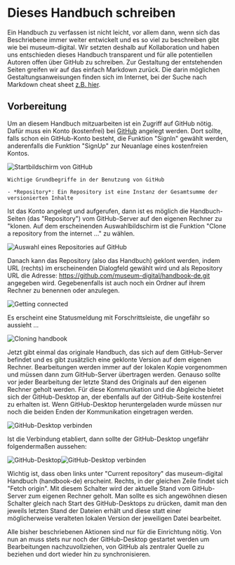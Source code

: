 # Dieses Handbuch schreiben

Ein Handbuch zu verfassen ist nicht leicht, vor allem dann, wenn sich das Beschriebene immer weiter entwickelt und es so viel zu beschreiben gibt wie bei museum-digital. Wir setzten deshalb auf Kollaboration und haben uns entschieden dieses Handbuch transparent und für alle potentiellen Autoren offen über GitHub zu schreiben. Zur Gestaltung der entstehenden Seiten greifen wir auf das einfach Markdown zurück. Die darin möglichen Gestaltungsanweisungen finden sich im Internet, bei der Suche nach Markdown cheat sheet [z.B. hier](https://www.collectiveray.com/de/Markdown-Spickzettel).

## Vorbereitung

Um an diesem Handbuch mitzuarbeiten ist ein Zugriff auf GitHub nötig. Dafür muss ein Konto (kostenfrei) bei [GitHub](https://github.com) angelegt werden. Dort sollte, falls schon ein GitHub-Konto besteht, die Funktion "SignIn" gewählt werden, anderenfalls die Funktion "SignUp" zur Neuanlage eines kostenfreien Kontos.

![Startbildschirm von GitHub](../assets/misc/github_start.avif)

```admonish info
Wichtige Grundbegriffe in der Benutzung von GitHub

- *Repository*: Ein Repository ist eine Instanz der Gesamtsumme der versionierten Inhalte
```

Ist das Konto angelegt und aufgerufen, dann ist es möglich die Handbuch-Seiten (das "Repository") vom GitHub-Server auf den eigenen Rechner zu "klonen. Auf dem erscheinenden Auswahlbildschirm ist die Funktion "Clone a repository from the internet ..." zu wählen.

![Auswahl eines Repositories auf GitHub](../assets/misc/letsgetstarted.avif)

Danach kann das Repository (also das Handbuch) geklont werden, indem URL (rechts) im erscheinenden Dialogfeld gewählt wird und als Repository URL die Adresse: https://github.com/museum-digital/handbook-de.git angegeben wird. Gegebenenfalls ist auch noch ein Ordner auf ihrem Rechner zu benennen oder anzulegen.

![Getting connected](../assets/misc/was_klonen.avif)

Es erscheint eine Statusmeldung mit Forschrittsleiste, die ungefähr so aussieht ...

![Cloning handbook](../assets/misc/klonen.avif)

Jetzt gibt einmal das originale Handbuch, das sich auf dem GitHub-Server befindet und es gibt zusätzlich eine geklonte Version auf dem eigenen Rechner. Bearbeitungen werden immer auf der lokalen Kopie vorgenommen und müssen dann zum GitHub-Server übertragen werden. Genauso sollte vor jeder Bearbeitung der letzte Stand des Originals auf den eigenen Rechner geholt werden. Für diese Kommunikation und die Abgleiche bietet sich der GitHub-Desktop an, der ebenfalls auf der GitHub-Seite kostenfrei zu erhalten ist. Wenn GitHub-Desktop heruntergeladen wurde müssen nur noch die beiden Enden der Kommunikation eingetragen werden.

![GitHub-Desktop verbinden](../assets/misc/authorizedesktop.avif)

Ist die Verbindung etabliert, dann sollte der GitHub-Desktop ungefähr folgendermaßen aussehen:

![GitHub-Desktop](../assets/misc/desktop_main.avif)![GitHub-Desktop verbinden](../assets/misc/authorizedesktop.avif)

Wichtig ist, dass oben links unter "Current repository" das museum-digital Handbuch (handbook-de) erscheint. Rechts, in der gleichen Zeile findet sich "Fetch origin". Mit diesem Schalter wird der aktuelle Stand vom GitHub-Server zum eigenen Rechner geholt. Man sollte es sich angewöhnen diesen Schalter gleich nach Start des GitHub-Desktops zu drücken, damit man den jeweils letzten Stand der Dateien erhält und diese statt einer möglicherweise veralteten lokalen Version der jeweiligen Datei bearbeitet.

Alle bisher beschriebenen Aktionen sind nur für die Einrichtung nötig. Von nun an muss stets nur noch der GitHub-Desktop gestartet werden um Bearbeitungen nachzuvollziehen, von GitHub als zentraler Quelle zu beziehen und dort wieder hin zu synchronisieren.



